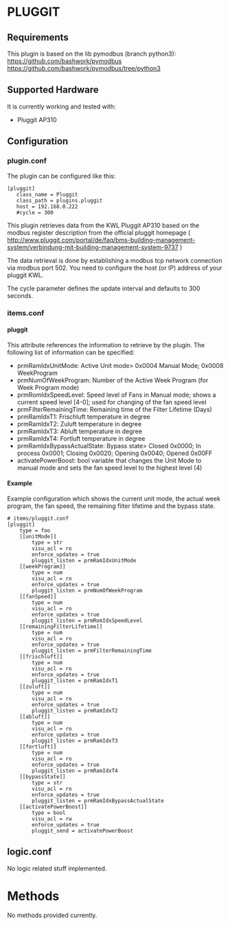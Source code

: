 # PLUGGIT

## Requirements

This plugin is based on the lib pymodbus (branch python3):
https://github.com/bashwork/pymodbus
https://github.com/bashwork/pymodbus/tree/python3

## Supported Hardware

It is currently working and tested with:

  * Pluggit AP310

## Configuration

### plugin.conf

The plugin can be configured like this:

```
[pluggit]
   class_name = Pluggit
   class_path = plugins.pluggit
   host = 192.168.0.222
   #cycle = 300
```

This plugin retrieves data from the KWL Pluggit AP310 based on the modbus register description from the official pluggit homepage ( http://www.pluggit.com/portal/de/faq/bms-building-management-system/verbindung-mit-building-management-system-9737 )

The data retrieval is done by establishing a modbus tcp network connection via modbus port 502.
You need to configure the host (or IP) address of your pluggit KWL.

The cycle parameter defines the update interval and defaults to 300 seconds.

### items.conf

#### pluggit

This attribute references the information to retrieve by the plugin.
The following list of information can be specified:

  * prmRamIdxUnitMode: Active Unit mode> 0x0004 Manual Mode; 0x0008 WeekProgram
  * prmNumOfWeekProgram: Number of the Active Week Program (for Week Program mode)
  * prmRomIdxSpeedLevel: Speed level of Fans in Manual mode; shows a current speed level [4-0]; used for changing of the fan speed level
  * prmFilterRemainingTime: Remaining time of the Filter Lifetime (Days)
  * prmRamIdxT1: Frischluft temperature in degree
  * prmRamIdxT2: Zuluft temperature in degree
  * prmRamIdxT3: Abluft temperature in degree
  * prmRamIdxT4: Fortluft temperature in degree
  * prmRamIdxBypassActualState: Bypass state> Closed 0x0000; In process 0x0001; Closing 0x0020; Opening 0x0040; Opened 0x00FF
  * activatePowerBoost: bool variable that changes the Unit Mode to manual mode and sets the fan speed level to the highest level (4)

#### Example

Example configuration which shows the current unit mode, the actual week program, the fan speed, the remaining filter lifetime and the bypass state.

```
# items/pluggit.conf
[pluggit]
    type = foo
    [[unitMode]]
        type = str
        visu_acl = ro
        enforce_updates = true
        pluggit_listen = prmRamIdxUnitMode
    [[weekProgram]]
        type = num
        visu_acl = ro
        enforce_updates = true
        pluggit_listen = prmNumOfWeekProgram
    [[fanSpeed]]
        type = num
        visu_acl = ro
        enforce_updates = true
        pluggit_listen = prmRomIdxSpeedLevel
    [[remainingFilterLifetime]]
        type = num
        visu_acl = ro
        enforce_updates = true
        pluggit_listen = prmFilterRemainingTime
    [[frischluft]]
        type = num
        visu_acl = ro
        enforce_updates = true
        pluggit_listen = prmRamIdxT1
    [[zuluft]]
        type = num
        visu_acl = ro
        enforce_updates = true
        pluggit_listen = prmRamIdxT2
    [[abluft]]
        type = num
        visu_acl = ro
        enforce_updates = true
        pluggit_listen = prmRamIdxT3
    [[fortluft]]
        type = num
        visu_acl = ro
        enforce_updates = true
        pluggit_listen = prmRamIdxT4
    [[bypassState]]
        type = str
        visu_acl = ro
        enforce_updates = true
        pluggit_listen = prmRamIdxBypassActualState
    [[activatePowerBoost]]
        type = bool
        visu_acl = rw
        enforce_updates = true
        pluggit_send = activatePowerBoost
```

## logic.conf

No logic related stuff implemented.

# Methods

No methods provided currently.

